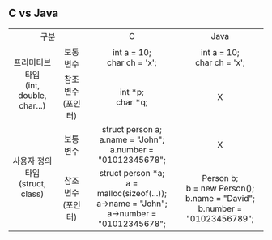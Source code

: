 ## C vs Java

<table>
    <tr align="center">
        <td colspan="2">구분</td>
        <td>C</td>
        <td>Java</td>
    </tr>
    <tr align="center">
        <td rowspan="2">프리미티브 타입<br/>(int, double, char...)</td>
        <td >보통 변수</td>
        <td>int a = 10; <br/>
            char ch = 'x';
        </td>
        <td>int a = 10; <br/>
            char ch = 'x';
        </td>
    </tr>
    <tr align="center">
        <td >참조 변수(포인터)</td>
        <td>int *p;<br/>
            char *q;
        </td>
        <td>X</td>
    </tr>
    <tr align="center">
        <td rowspan="2">사용자 정의 타입<br/>(struct, class)</td>
        <td >보통 변수</td>
        <td>struct person a; <br/>
            a.name = "John"; <br/>
            a.number = "01012345678";
        </td>
        <td>X</td>
    </tr>
    <tr align="center">
        <td >참조 변수(포인터)</td>
        <td>struct person *a;<br/>
            a = malloc(sizeof(...));<br/>
            a->name = "John"; <br/>
            a->number = "01012345678";
        </td>
        <td>Person b;<br>
            b = new Person(); <br>
            b.name = "David"; <br>
            b.number = "01023456789";</td>
    </tr>
</table>
